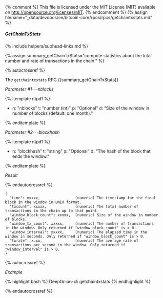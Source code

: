 {% comment %}
This file is licensed under the MIT License (MIT) available on
http://opensource.org/licenses/MIT.
{% endcomment %}
{% assign filename="_data/devdocs/en/bitcoin-core/rpcs/rpcs/getchaintxstats.md" %}

##### GetChainTxStats
{% include helpers/subhead-links.md %}

{% assign summary_getChainTxStats="compute statistics about the total number and rate of transactions in the chain." %}

{% autocrossref %}

The `getchaintxstats` RPC {{summary_getChainTxStats}}

*Parameter #1---nblocks*

{% itemplate ntpd1 %}
- n: "nblocks"
  t: "number (int)"
  p: "Optional"
  d: "Size of the window in number of blocks (default: one month)."

{% enditemplate %}

*Parameter #2---blockhash*

{% itemplate ntpd1 %}
- n: "blockhash"
  t: "string"
  p: "Optional"
  d: "The hash of the block that ends the window."

{% enditemplate %}

*Result*

{% endautocrossref %}

    {
      "time": xxxxx,                (numeric) The timestamp for the final block in the window in UNIX format.
      "txcount": xxxxx,             (numeric) The total number of transactions in the chain up to that point.
      "window_block_count": xxxxx,  (numeric) Size of the window in number of blocks.
      "window_tx_count": xxxxx,     (numeric) The number of transactions in the window. Only returned if "window_block_count" is > 0.
      "window_interval": xxxxx,     (numeric) The elapsed time in the window in seconds. Only returned if "window_block_count" is > 0.
      "txrate": x.xx,               (numeric) The average rate of transactions per second in the window. Only returned if "window_interval" is > 0.
    }

{% autocrossref %}

*Example*

{% highlight bash %}
DeepOnion-cli getchaintxstats
{% endhighlight %}

{% endautocrossref %}
